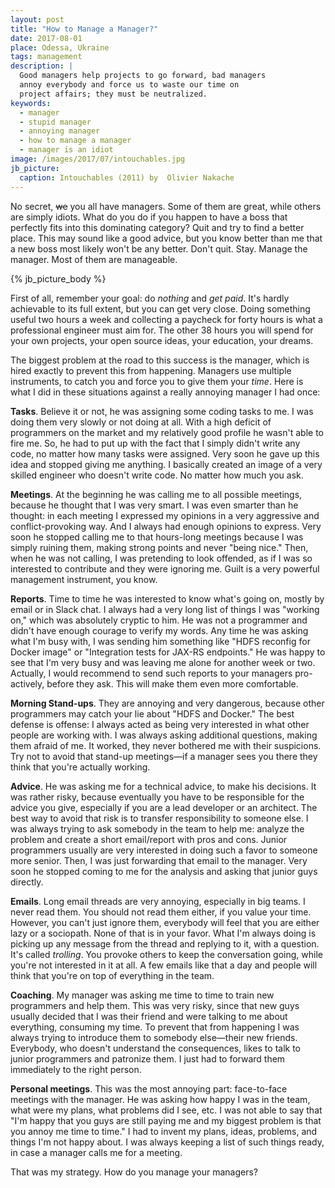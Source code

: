 ```yaml
---
layout: post
title: "How to Manage a Manager?"
date: 2017-08-01
place: Odessa, Ukraine
tags: management
description: |
  Good managers help projects to go forward, bad managers
  annoy everybody and force us to waste our time on
  project affairs; they must be neutralized.
keywords:
  - manager
  - stupid manager
  - annoying manager
  - how to manage a manager
  - manager is an idiot
image: /images/2017/07/intouchables.jpg
jb_picture:
  caption: Intouchables (2011) by  Olivier Nakache
---
```


No secret, <del>we</del> you all have managers. Some of them are
great, while others are simply idiots. What do you do if you happen
to have a boss that perfectly fits into this dominating category?
Quit and try to find a better place. This may sound like a good
advice, but you know better than me that a new boss most likely won't
be any better. Don't quit. Stay. Manage the manager. Most of them are
manageable.

<!--more-->

{% jb_picture_body %}

First of all, remember your goal: do _nothing_ and _get paid_. It's hardly
achievable to its full extent, but you can get very close.
Doing something useful two hours a week and collecting a paycheck
for forty hours is what a professional engineer must aim for. The other
38 hours you will spend for your own projects, your open source
ideas, your education, your dreams.

The biggest problem at the road to this success is the manager, which
is hired exactly to prevent this from happening. Managers use multiple
instruments, to catch you and force you to give them your _time_. Here
is what I did in these situations against a really annoying
manager I had once:

**Tasks**.
Believe it or not, he was assigning some coding tasks to me.
I was doing them very slowly or not doing at all. With a high
deficit of programmers on the market and my relatively good profile
he wasn't able to fire me. So, he had to put up with the fact that I
simply didn't write any code, no matter how many tasks were assigned. Very
soon he gave up this idea and stopped giving me anything. I basically
created an image of a very skilled engineer who doesn't write code. No matter
how much you ask.

**Meetings**.
At the beginning he was calling me to all possible meetings,
because he thought that I was very smart. I was even smarter than he thought:
in each meeting I expressed my opinions in a very aggressive and conflict-provoking
way. And I always had enough opinions to express. Very soon he stopped
calling me to that hours-long meetings because I was simply ruining them,
making strong points and never "being nice." Then, when he was not
calling, I was pretending to look offended, as if I was so interested
to contribute and they were ignoring me. Guilt is a very powerful management
instrument, you know.

**Reports**.
Time to time he was interested to know what's going on, mostly
by email or in Slack chat. I always had a very long list of things I was
"working on," which was absolutely cryptic to him. He was not a programmer
and didn't have enough courage to verify my words. Any time he was
asking what I'm busy with, I was sending him something like
"HDFS reconfig for Docker image" or "Integration tests for JAX-RS endpoints."
He was happy to see that I'm very busy and was leaving me alone for another
week or two. Actually, I would recommend to send such reports to your managers
pro-actively, before they ask. This will make them even more comfortable.

**Morning Stand-ups**.
They are annoying and very dangerous, because
other programmers may catch your lie about "HDFS and Docker." The best
defense is offense: I always acted as being very interested in what other
people are working with. I was always asking additional questions, making
them afraid of me. It worked, they never bothered me with their suspicions.
Try not to avoid that stand-up meetings&mdash;if a manager sees you there
they think that you're actually working.

**Advice**.
He was asking me for a technical advice, to make his decisions. It was
rather risky, because eventually you have to be responsible for the
advice you give, especially if you are a lead developer or an architect.
The best way to avoid that risk is to transfer responsibility to someone else.
I was always trying to ask somebody in the team to help me: analyze the
problem and create a short email/report with pros and cons. Junior programmers
usually are very interested in doing such a favor to someone more senior.
Then, I was just forwarding that email to the manager. Very soon he stopped
coming to me for the analysis and asking that junior guys directly.

**Emails**.
Long email threads are very annoying, especially in big teams. I never read
them. You should not read them either, if you value your time. However,
you can't just ignore them, everybody will feel that you are either
lazy or a sociopath. None of that is in your favor. What I'm always doing
is picking up any message from the thread and replying to it, with a question.
It's called _trolling_. You provoke others to keep the conversation going,
while you're not interested in it at all. A few emails like that a day and
people will think that you're on top of everything in the team.

**Coaching**.
My manager was asking me time to time to train new programmers and help them. This was
very risky, since that new guys usually decided that I was their friend and
were talking to me about everything, consuming my time. To prevent that
from happening I was always trying to introduce them to somebody else&mdash;their
new friends. Everybody, who doesn't understand the consequences,
likes to talk to junior programmers and patronize them. I just had to forward
them immediately to the right person.

**Personal meetings**.
This was the most annoying part: face-to-face meetings with the manager. He
was asking how happy I was in the team, what were my plans, what problems
did I see, etc. I was not able to say that "I'm happy that you guys are
still paying me and my biggest problem is that you annoy me time to time."
I had to invent my plans, ideas, problems, and things I'm not happy about.
I was always keeping a list of such things ready, in case a manager calls
me for a meeting.

That was my strategy. How do you manage your managers?
